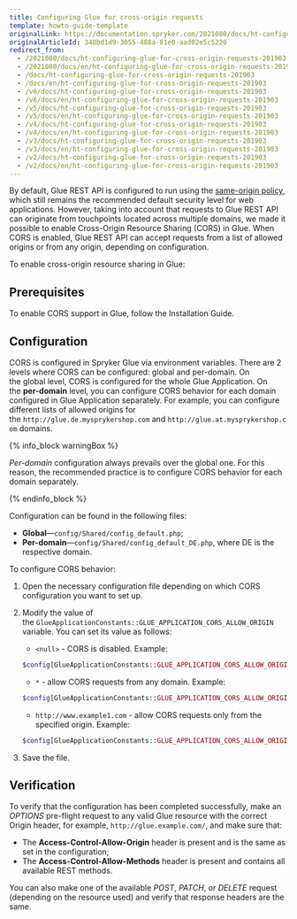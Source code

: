 ```yaml
---
title: Configuring Glue for cross-origin requests
template: howto-guide-template
originalLink: https://documentation.spryker.com/2021080/docs/ht-configuring-glue-for-cross-origin-requests-201903
originalArticleId: 340bd1d9-3055-488a-81e0-aad02e5c5220
redirect_from:
  - /2021080/docs/ht-configuring-glue-for-cross-origin-requests-201903
  - /2021080/docs/en/ht-configuring-glue-for-cross-origin-requests-201903
  - /docs/ht-configuring-glue-for-cross-origin-requests-201903
  - /docs/en/ht-configuring-glue-for-cross-origin-requests-201903
  - /v6/docs/ht-configuring-glue-for-cross-origin-requests-201903
  - /v6/docs/en/ht-configuring-glue-for-cross-origin-requests-201903
  - /v5/docs/ht-configuring-glue-for-cross-origin-requests-201903
  - /v5/docs/en/ht-configuring-glue-for-cross-origin-requests-201903
  - /v4/docs/ht-configuring-glue-for-cross-origin-requests-201903
  - /v4/docs/en/ht-configuring-glue-for-cross-origin-requests-201903
  - /v3/docs/ht-configuring-glue-for-cross-origin-requests-201903
  - /v3/docs/en/ht-configuring-glue-for-cross-origin-requests-201903
  - /v2/docs/ht-configuring-glue-for-cross-origin-requests-201903
  - /v2/docs/en/ht-configuring-glue-for-cross-origin-requests-201903
---
```


By default, Glue REST API is configured to run using the [same-origin policy](https://en.wikipedia.org/wiki/Same-origin_policy), which still remains the recommended default security level for web applications. However, taking into account that requests to Glue REST API can originate from touchpoints located across multiple domains, we made it possible to enable Cross-Origin Resource Sharing (CORS) in Glue. When CORS is enabled, Glue REST API can accept requests from a list of allowed origins or from any origin, depending on configuration.

To enable cross-origin resource sharing in Glue:

## Prerequisites
To enable CORS support in Glue, follow the Installation Guide.

## Configuration
CORS is configured in Spryker Glue via environment variables. There are 2 levels where CORS can be configured: global and per-domain. On the global level, CORS is configured for the whole Glue Application. On the **per-domain** level, you can configure CORS behavior for each domain configured in Glue Application separately. For example, you can configure different lists of allowed origins for the `http://glue.de.mysprykershop.com` and `http://glue.at.mysprykershop.com` domains.

{% info_block warningBox %}

_Per-domain_ configuration always prevails over the global one. For this reason, the recommended practice is to configure CORS behavior for each domain separately.

{% endinfo_block %}

Configuration can be found in the following files:

* **Global**—`config/Shared/config_default.php`;
* **Per-domain**—`config/Shared/config_default_DE.php`, where DE is the respective domain.

To configure CORS behavior:

1. Open the necessary configuration file depending on which CORS configuration you want to set up.
2. Modify the value of the `GlueApplicationConstants::GLUE_APPLICATION_CORS_ALLOW_ORIGIN` variable. You can set its value as follows:
    * `<null>` - CORS is disabled. Example:

    ```php
    $config[GlueApplicationConstants::GLUE_APPLICATION_CORS_ALLOW_ORIGIN] = '';
    ```

    *  `*` - allow CORS requests from any domain. Example:

    ```php
    $config[GlueApplicationConstants::GLUE_APPLICATION_CORS_ALLOW_ORIGIN] = '*';
    ```

    * `http://www.example1.com` - allow CORS requests only from the specified origin. Example:

    ```php
    $config[GlueApplicationConstants::GLUE_APPLICATION_CORS_ALLOW_ORIGIN] = 'http://www.example1.com';
    ```

3. Save the file.

## Verification
To verify that the configuration has been completed successfully, make an _OPTIONS_ pre-flight request to any valid Glue resource with the correct Origin header, for example, `http://glue.example.com/`, and make sure that:

* The **Access-Control-Allow-Origin** header is present and is the same as set in the configuration;
* The **Access-Control-Allow-Methods** header is present and contains all available REST methods.

You can also make one of the available _POST_, _PATCH_, or _DELETE_ request (depending on the resource used) and verify that response headers are the same.

<!-- Last review date: Mar 14, 2019--by Volodymyr Volkov-->
